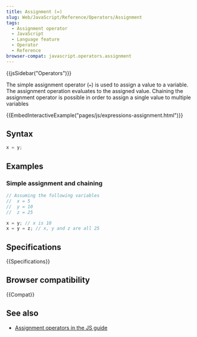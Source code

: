```yaml
---
title: Assignment (=)
slug: Web/JavaScript/Reference/Operators/Assignment
tags:
  - Assignment operator
  - JavaScript
  - Language feature
  - Operator
  - Reference
browser-compat: javascript.operators.assignment
---
```


{{jsSidebar("Operators")}}

The simple assignment operator (`=`) is used to assign a value to a
variable. The assignment operation evaluates to the assigned value. Chaining the
assignment operator is possible in order to assign a single value to multiple variables

{{EmbedInteractiveExample("pages/js/expressions-assignment.html")}}

## Syntax

```js
x = y;
```

## Examples

### Simple assignment and chaining

```js
// Assuming the following variables
//  x = 5
//  y = 10
//  z = 25

x = y; // x is 10
x = y = z; // x, y and z are all 25
```

## Specifications

{{Specifications}}

## Browser compatibility

{{Compat}}

## See also

- [Assignment
  operators in the JS guide](/en-US/docs/Web/JavaScript/Guide/Expressions_and_Operators#Assignment)

